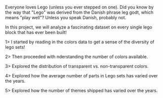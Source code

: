 Everyone loves Lego (unless you ever stepped on one). Did you know by the way that "Lego" was derived from the Danish phrase leg godt, which means "play well"? Unless you speak Danish, probably not.

In this project, we will analyze a fascinating dataset on every single lego block that has ever been built!

1> I started by reading in the colors data to get a sense of the diversity of lego sets!

2> Then proceeded with nderstanding the number of colors available.

3> Explored the distribution of transparent vs. non-transparent colors.

4> Explored how the average number of parts in Lego sets has varied over the years.

5> Explored how the number of themes shipped has varied over the years.